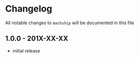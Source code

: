 # Changelog

All notable changes to `machship` will be documented in this file

## 1.0.0 - 201X-XX-XX

- initial release
